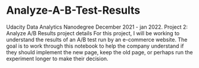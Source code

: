 # Analyze-A-B-Test-Results
Udacity Data Analytics Nanodegree December 2021 - jan 2022. Project 2: Analyze A/B Results
project details
For this project, I will be working to understand the results of an A/B test run by an e-commerce website. The goal is to work through this notebook to help the company understand if they should implement the new page, keep the old page, or perhaps run the experiment longer to make their decision.
